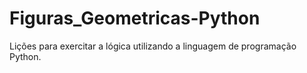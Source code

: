 # Figuras_Geometricas-Python
Lições para exercitar a lógica utilizando a linguagem de programação Python.
